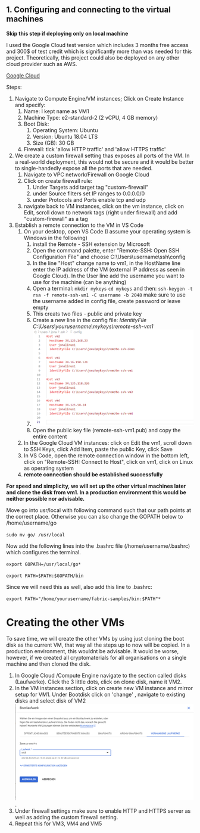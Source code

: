## 1. Configuring and connecting to the virtual machines

**Skip this step if deploying only on local machine**

I used the Google Cloud test version which includes 3 months free access and 300$ of test credit which is significantly more than was needed for this project. Theoretically, this project could also be deployed on any other cloud provider such as AWS.

[Google Cloud](https://cloud.google.com/)

Steps:

1. Navigate to Compute Engine/VM instances; Click on Create Instance and specify:
   1. Name: I kept name as VM1
   2. Machine Type: e2-standard-2 (2 vCPU, 4 GB memory)
   3. Boot Disk:
      1. Operating System: Ubuntu
      2. Version: Ubuntu 18.04 LTS
      3. Size (GB): 30 GB
   4. Firewall: tick 'allow HTTP traffic' and 'allow HTTPS traffic'
2. We create a custom firewall setting thas exposes all ports of the VM. In a real-world deployment, this would not be secure and it would be better to single-handedly expose all the ports that are needed.
   1. Navigate to VPC network/Firewall on Google Cloud
   2. Click on create firewall rule:
      1. Under Targets add target tag "custom-firewall"
      2. under Source filters set IP ranges to 0.0.0.0/0
      3. under Protocols and Ports enable tcp and udp
   3. navigate back to VM instances, click on the vm instance, click on Edit, scroll down to network tags (right under firewall) and add "custom-firewall" as a tag
3. Establish a remote connection to the VM in VS Code
   1. On your desktop, open VS Code (I assume your operating system is Windows in the following)
      1. install the Remote - SSH extension by Microsoft
      2. Open the command palette, enter "Remote-SSH: Open SSH Configuration File" and choose C:\Users\username\ssh\config
      3. In the line "Host" change name to vm1, in the HostName line enter the IP address of the VM (external IP address as seen in Google Cloud). In the User line add the username you want to use for the machine (can be anything)
      4. Open a terminal: `mkdir mykeys` `cd mykeys` and then: `ssh-keygen -t rsa -f remote-ssh-vm1 -C username -b 2048` make sure to use the username added in config file, create password or leave empty
      5. This creats two files - public and private key
      6. Create a new line in the config file: _IdentityFile C:\Users\yourusername\mykeys\remote-ssh-vm1_
      7. ![alt text](image.png)
      8. Open the public key file (remote-ssh-vm1.pub) and copy the entire content
   2. In the Google Cloud VM instances: click on Edit the vm1, scroll down to SSH Keys, click Add Item, paste the public Key, click Save
   3. In VS Code, open the remote connection window in the bottom left, click on "Remote-SSH: Connect to Host", click on vm1, click on Linux as operating system
   4. **remote connection should be established successfully**

**For speed and simplicity, we will set up the other virtual machines later and clone the disk from vm1. In a production environment this would be neither possible nor advisable.**

Move go into usr/local with following command such that our path points at the correct place. Otherwise you can also change the GOPATH below to /home/username/go

`sudo mv go/ /usr/local`

Now add the following lines into the .bashrc file (/home/username/.bashrc) which configures the terminal.

`export GOPATH=/usr/local/go*`

`export PATH=$PATH:$GOPATH/bin`

Since we will need this as well, also add this line to .bashrc:

`export PATH="/home/yourusername/fabric-samples/bin:$PATH"*`

# Creating the other VMs

To save time, we will create the other VMs by using just cloning the boot disk as the current VM, that way all the steps up to now will be copied. In a production environment, this wouldnt be advisable. It would be worse, however, if we created all cryptomaterials for all organisations on a single machine and then cloned the disk.

1. In Google Cloud /Compute Engine navigate to the section called disks (Laufwerke). Click the 3 little dots, click on clone disk, name it VM2.
2. In the VM instances section, click on create new VM instance and mirror setup for VM1. Under Bootdisk click on 'change' , navigate to existing disks and select disk of VM2 ![alt text](image-2.png).
3. Under firewall settings make sure to enable HTTP and HTTPS server as well as adding the custom firewall setting.
4. Repeat this for VM3, VM4 and VM5
